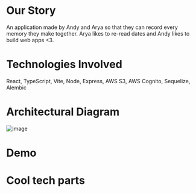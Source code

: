 # Our Story

An application made by Andy and Arya so that they can record every memory they make together. Arya likes to re-read dates and Andy likes to build web apps <3. 

# Technologies Involved 
React, TypeScript, Vite, Node, Express, AWS S3, AWS Cognito, Sequelize, Alembic

# Architectural Diagram
![image](https://github.com/user-attachments/assets/f594fbed-7c81-419c-aaf3-c5f773243f92)

# Demo 

# Cool tech parts 

